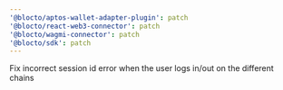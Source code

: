 ```yaml
---
'@blocto/aptos-wallet-adapter-plugin': patch
'@blocto/react-web3-connector': patch
'@blocto/wagmi-connector': patch
'@blocto/sdk': patch
---
```


Fix incorrect session id error when the user logs in/out on the different chains
